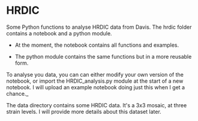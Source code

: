 # HRDIC

Some Python functions to analyse HRDIC data from Davis. The hrdic folder contains a notebook and a python module.

- At the moment, the notebook contains all functions and examples.

- The python module contains the same functions but in a more reusable form. 

To analyse you data, you can can either modify your own version of the notebook, or import the HRDIC_analysis.py module at the start of a new notebook. I will upload an example notebook doing just this when I get a chance._

The data directory contains some HRDIC data. It's a 3x3 mosaic, at three strain levels. I will provide more details about this dataset later.